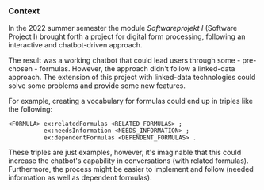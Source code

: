 ### Context
In the 2022 summer semester the module *Softwareprojekt I* (Software Project I) brought forth a project for digital form processing, following an interactive and chatbot-driven approach. 

The result was a working chatbot that could lead users through some - pre-chosen - formulas. However, the approach didn't follow a linked-data approach. The extension of this project with linked-data technologies could solve some problems and provide some new features.

For example, creating a vocabulary for formulas could end up in triples like the following:

```
<FORMULA> ex:relatedFormulas <RELATED_FORMULAS> ;
          ex:needsInformation <NEEDS_INFORMATION> ;
          ex:dependentFormulas <DEPENDENT_FORMULAS> .
```

These triples are just examples, however, it's imaginable that this could increase the chatbot's capability in conversations (with related formulas). Furthermore, the process might be easier to implement and follow (needed information as well as dependent formulas).
